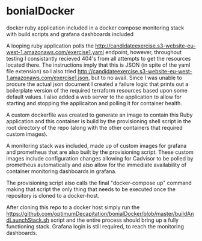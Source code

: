 # bonialDocker
docker ruby application included in a docker compose monitoring stack with build scripts and grafana dashboards included

A looping ruby application polls the http://candidateexercise.s3-website-eu-west-1.amazonaws.com/exercise1.yaml endpoint, however, throughout testing I consistantly recieved 404's from all attempts to get the resources located there.  The instructions imply that this is JSON (in spite of the yaml file extension) so I also tried http://candidateexercise.s3-website-eu-west-1.amazonaws.com/exercise1.json, but to no avail. Since I was unable to procure the actual json document I created a failure logic that prints out a boilerplate version of the required terraform resources based upon some default values.  I also added a web server to the application to allow for starting and stopping the applicaiton and polling it for container health.  

A custom dockerfile was created to generate an image to contain this Ruby application and this container is build by the provisioning shell script in the root directory of the repo (along with the other containers that required custom images).

A monitoring stack was included, made up of custom images for grafana and prometheus that are also built by the provisioning script. These custom images include configuration changes allowing for Cadvisor to be polled by prometheus automatically and also allow for the immediate availability of container monitoring dashboards in grafana.

The provisioning script also calls the final "docker-compose up" command making that script the only thing that needs to be executed once the repository is cloned to a docker-host.

After cloning this repo to a docker host simply run the https://github.com/optimumDecapitation/bonialDocker/blob/master/buildAndLaunchStack.sh script and the entire process should bring up a fully functioning stack.  Grafana login is still required, to reach the monitoring dashboards.
